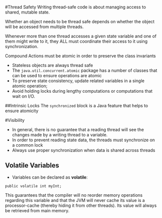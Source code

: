 #Thread Safety
Writing thread-safe code is about managing access to shared, mutable state.

Whether an object needs to be thread safe depends on whether the object will be accessed from multiple threads.

Whenever more than one thread accesses a given state variable and one of them might write to it, they ALL must coordinate their access to it using synchronization.

Compound Actions must be atomic in order to preserve the class invariants

- Stateless objects are always thread safe
- The ```java.util.concurrent.atomic``` package has a number of classes that can be used to ensure operations are atomic
- To preserve state consistency, update related variables in a single atomic operation;
- Avoid holding locks during lengthy computations or computations that wait on I/O.

##Intrinsic Locks
The ```synchronized``` block is a Java feature that helps to ensure atomicity

#Visibility
- In general, there is no guarantee that a reading thread will see the changes made by a writing thread to a variable.
- In order to prevent reading state data, the threads must synchronize on a common lock
- Always use proper synchronization when data is shared across threads
## Volatile Variables
- Variables can be declared as **volatile**:
```
public volatile int myInt;
```
This guarantees that the compiler will no reorder memory operations regarding this variable and that the JVM will never cache its value is a processor-cache (thereby hiding it from other threads).  Its value will always be retrieved from main memory.
